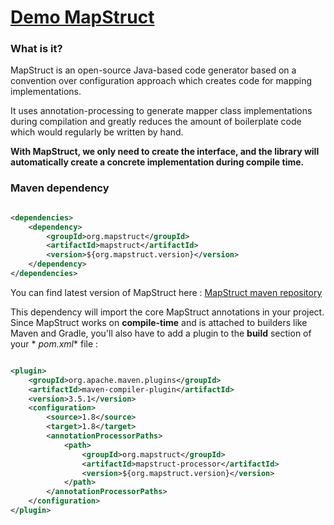 # [Demo MapStruct](https://mapstruct.org/)

### What is it?

MapStruct is an open-source Java-based code generator based on a convention over configuration approach which creates
code for mapping implementations.

It uses annotation-processing to generate mapper class implementations during compilation and greatly reduces the amount
of boilerplate code which would regularly be written by hand.

**With MapStruct, we only need to create the interface, and the library will automatically create a concrete
implementation during compile time.**

### Maven dependency

```xml

<dependencies>
    <dependency>
        <groupId>org.mapstruct</groupId>
        <artifactId>mapstruct</artifactId>
        <version>${org.mapstruct.version}</version>
    </dependency>
</dependencies>
```

You can find latest version of MapStruct
here : [MapStruct maven repository](https://mvnrepository.com/artifact/org.mapstruct/mapstruct)

This dependency will import the core MapStruct annotations in your project. Since MapStruct works on **compile-time**
and is attached to builders like Maven and Gradle, you'll also have to add a plugin to the **build** section of your *
*pom.xml** file :

```xml

<plugin>
    <groupId>org.apache.maven.plugins</groupId>
    <artifactId>maven-compiler-plugin</artifactId>
    <version>3.5.1</version>
    <configuration>
        <source>1.8</source>
        <target>1.8</target>
        <annotationProcessorPaths>
            <path>
                <groupId>org.mapstruct</groupId>
                <artifactId>mapstruct-processor</artifactId>
                <version>${org.mapstruct.version}</version>
            </path>
        </annotationProcessorPaths>
    </configuration>
</plugin>
```
